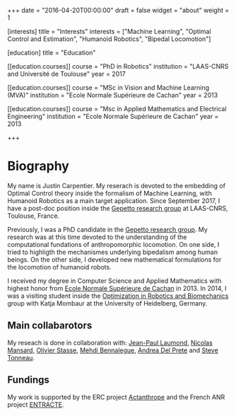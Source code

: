 +++
date = "2016-04-20T00:00:00"
draft = false
widget = "about"
weight = 1

[interests]
  title = "Interests"
  interests =  ["Machine Learning", "Optimal Control and Estimation", "Humanoid Robotics", "Bipedal Locomotion"]

[education]
  title = "Education"

[[education.courses]]
  course = "PhD in Robotics"
  institution = "LAAS-CNRS and Université de Toulouse"
  year = 2017

[[education.courses]]
  course = "MSc in Vision and Machine Learning (MVA)"
  institution = "Ecole Normale Supérieure de Cachan"
  year = 2013

[[education.courses]]
  course = "Msc in Applied Mathematics and Electrical Engineering"
  institution = "Ecole Normale Supérieure de Cachan"
  year = 2013

+++

# Biography
My name is Justin Carpentier. My reserach is devoted to the embedding of Optimal Control theory inside the formalism of Machine Learning, with Humanoid Robotics as a main target application. 
Since September 2017, I have a post-doc position inside the [Gepetto research group](http://projects.laas.fr/gepetto/index.php) at LAAS-CNRS, Toulouse, France. 

Previously, I was a PhD candidate in the [Gepetto research group](http://projects.laas.fr/gepetto/index.php). 
My research was at this time devoted to the understanding of the computational fundations of anthropomorphic locomotion. On one side, I tried to highligth the mechanismes underlying bipedalism among human beings. On the other side, I developed new mathematical formulations for the locomotion of humanoid robots.

I received my degree in Computer Science and Applied Mathematics with highest honor from [Ecole Normale Supérieure de Cachan](http://www.ens-cachan.fr/version-anglaise/) in 2013. In 2014, I was a visiting student inside the [Optimization in Robotics and Biomechanics](http://orb.iwr.uni-heidelberg.de) group with Katja Mombaur at the University of Heidelberg, Germany. 

## Main collabarotors

My reseach is done in collaboration with:
[Jean-Paul Laumond](http://homepages.laas.fr/jpl), [Nicolas Mansard](http://projects.laas.fr/gepetto/index.php/Members/NicolasMansard), [Olivier Stasse](https://homepages.laas.fr/ostasse/drupal/node/11), [Mehdi Bennalegue](http://mehdi.benallegue.com), [Andrea Del Prete](http://projects.laas.fr/gepetto/index.php/Members/AndreaDelPrete) and [Steve Tonneau](http://www.stevetonneau.fr).

## Fundings

My work is supported by the ERC project [Actanthrope](http://actanthrope.laas.fr) and the French ANR project [ENTRACTE](http://homepages.laas.fr/nmansard/entracte/index.php).
